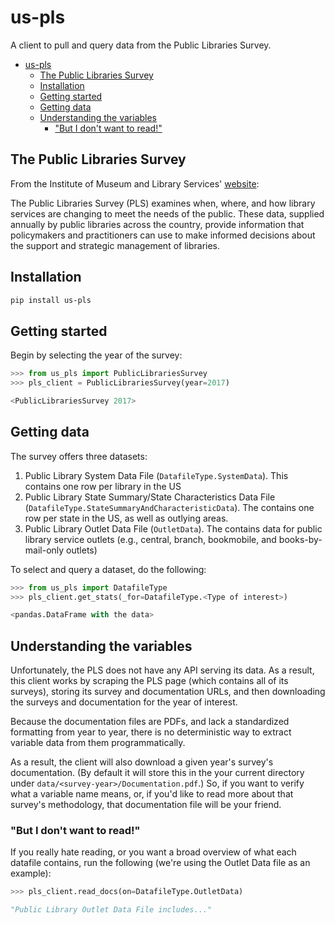 # us-pls

A client to pull and query data from the Public Libraries Survey.

<!--ts-->
   * [us-pls](#us-pls)
      * [The Public Libraries Survey](#the-public-libraries-survey)
      * [Installation](#installation)
      * [Getting started](#getting-started)
      * [Getting data](#getting-data)
      * [Understanding the variables](#understanding-the-variables)
         * ["But I don't want to read!"](#but-i-dont-want-to-read)

<!-- Added by: runner, at: Sun Jan 31 02:43:11 UTC 2021 -->

<!--te-->

## The Public Libraries Survey

From the Institute of Museum and Library Services' [website](https://www.imls.gov/research-evaluation/data-collection/public-libraries-survey):

The Public Libraries Survey (PLS) examines when, where, and how library services are changing to meet the needs of the public. These data, supplied annually by public libraries across the country, provide information that policymakers and practitioners can use to make informed decisions about the support and strategic management of libraries.

## Installation

```bash
pip install us-pls
```

## Getting started

Begin by selecting the year of the survey:

```python
>>> from us_pls import PublicLibrariesSurvey
>>> pls_client = PublicLibrariesSurvey(year=2017)

<PublicLibrariesSurvey 2017>
```

## Getting data

The survey offers three datasets:

1. Public Library System Data File (`DatafileType.SystemData`). This contains one row per library in the US
2. Public Library State Summary/State Characteristics Data File (`DatafileType.StateSummaryAndCharacteristicData`). The contains one row per state in the US, as well as outlying areas.
3. Public Library Outlet Data File (`OutletData`). The contains data for public library service outlets (e.g., central, branch, bookmobile, and books-by-mail-only outlets)

To select and query a dataset, do the following:

```python
>>> from us_pls import DatafileType
>>> pls_client.get_stats(_for=DatafileType.<Type of interest>)

<pandas.DataFrame with the data>
```

## Understanding the variables

Unfortunately, the PLS does not have any API serving its data. As a result, this client works by scraping the PLS page (which contains all of its surveys), storing its survey and documentation URLs, and then downloading the surveys and documentation for the year of interest.

Because the documentation files are PDFs, and lack a standardized formatting from year to year, there is no deterministic way to extract variable data from them programmatically.

As a result, the client will also download a given year's survey's documentation. (By default it will store this in the your current directory under `data/<survey-year>/Documentation.pdf`.) So, if you want to verify what a variable name means, or, if you'd like to read more about that survey's methodology, that documentation file will be your friend.

### "But I don't want to read!"

If you really hate reading, or you want a broad overview of what each datafile contains, run the following (we're using the Outlet Data file as an example):

```python
>>> pls_client.read_docs(on=DatafileType.OutletData)

"Public Library Outlet Data File includes..."
```
